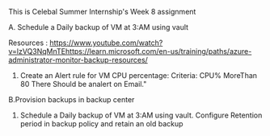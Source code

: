 This is Celebal Summer Internship's Week 8 assignment

A. Schedule a Daily backup of VM at 3:AM using vault

Resources :
https://www.youtube.com/watch?v=lzVQ3NqMnTEhttps://learn.microsoft.com/en-us/training/paths/azure-administrator-monitor-backup-resources/

1. Create an Alert rule for VM CPU percentage: Criteria: CPU% MoreThan 80 There Should be analert on Email."

B.Provision backups in backup center

1. Schedule a Daily backup of VM at 3:AM using vault. Configure Retention period in backup policy and retain an old backup
